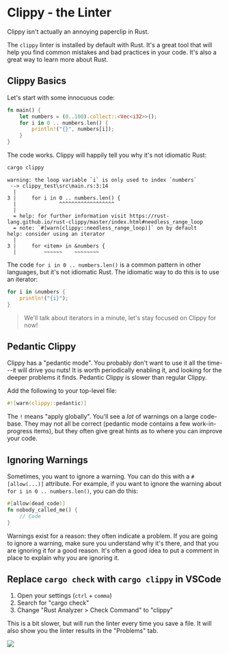 # Clippy - the Linter

Clippy isn't actually an annoying paperclip in Rust.

The `clippy` linter is installed by default with Rust. It's a great tool that will help you find common mistakes and bad practices in your code. It's also a great way to learn more about Rust.

## Clippy Basics

Let's start with some innocuous code:

```rust
fn main() {
    let numbers = (0..100).collect::<Vec<i32>>();
    for i in 0 .. numbers.len() {
        println!("{}", numbers[i]);
    }
}
```

The code works. Clippy will happily tell you why it's not idiomatic Rust:

```bash
cargo clippy
```

```
warning: the loop variable `i` is only used to index `numbers`
 --> clippy_test\src\main.rs:3:14
  |
3 |     for i in 0 .. numbers.len() {
  |              ^^^^^^^^^^^^^^^^^^
  |
  = help: for further information visit https://rust-lang.github.io/rust-clippy/master/index.html#needless_range_loop
  = note: `#[warn(clippy::needless_range_loop)]` on by default
help: consider using an iterator
  |
3 |     for <item> in &numbers {
  |         ~~~~~~    ~~~~~~~~
```

The code `for i in 0 .. numbers.len()` is a common pattern in other languages, but it's not idiomatic Rust. The idiomatic way to do this is to use an iterator:

```rust
for i in &numbers {
    println!("{i}");
}
```

> We'll talk about iterators in a minute, let's stay focused on Clippy for now!

## Pedantic Clippy

Clippy has a "pedantic mode". You probably don't want to use it all the time---it will drive you nuts! It is worth periodically enabling it, and looking for the deeper problems it finds. Pedantic Clippy is slower than regular Clippy.

Add the following to your top-level file:

```rust
#![warn(clippy::pedantic)]
```

The `!` means "apply globally". You'll see a *lot* of warnings on a large code-base. They may not all be correct (pedantic mode contains a few work-in-progress items), but they often give great hints as to where you can improve your code.

## Ignoring Warnings

Sometimes, you want to ignore a warning. You can do this with a `#[allow(...)]` attribute. For example, if you want to ignore the warning about `for i in 0 .. numbers.len()`, you can do this:

```rust
#[allow(dead_code)]
fn nobody_called_me() {
    // Code
}
```

Warnings exist for a reason: they often indicate a problem. If you are going to ignore a warning, make sure you understand why it's there, and that you are ignoring it for a good reason. It's often a good idea to put a comment in place to explain why you are ignoring it.

## Replace `cargo check` with `cargo clippy` in VSCode

1. Open your settings (`ctrl` + `comma`)
2. Search for "cargo check"
3. Change "Rust Analyzer > Check Command" to "clippy"

This is a bit slower, but will run the linter every time you save a file. It will also show you the linter results in the "Problems" tab.

![](/images/RustAnalyzerClippy.png)